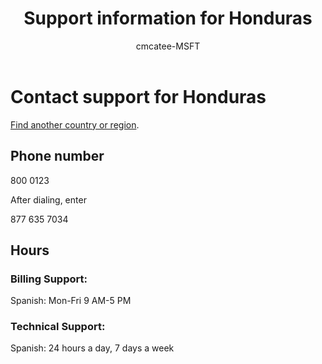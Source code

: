 ﻿---                                
title: Support information for Honduras
author: cmcatee-MSFT
f1.keywords:
- NOCSH
ms.author: cmcatee
manager: mnirkhe
audience: Admin
ms.topic: reference
ms.service: o365-administration
ms.collection: Adm_Support
localization_priority: Priority
description: Learn how to contact support for your country or region.
ROBOTS: NOINDEX, NOFOLLOW
---

# Contact support for Honduras

[Find another country or region](../contact-support-for-business-products.md).

## Phone number
800 0123

After dialing, enter

877 635 7034

## Hours
### Billing Support:

Spanish: Mon-Fri 9 AM-5 PM

### Technical Support:

Spanish: 24 hours a day, 7 days a week